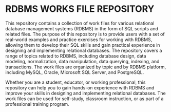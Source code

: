 # RDBMS WORKS FILE REPOSITORY 

This repository contains a collection of work files for various relational database management systems (RDBMS) in the form of SQL scripts and related files. The purpose of this repository is to provide users with a set of real-world examples and practice exercises for working with RDBMS, allowing them to develop their SQL skills and gain practical experience in designing and implementing relational databases.
The repository covers a range of topics related to RDBMS, including database design, data modeling, normalization, data manipulation, data querying, indexing, and transactions. The work files are organized by topic and by RDBMS platform, including MySQL, Oracle, Microsoft SQL Server, and PostgreSQL.

Whether you are a student, educator, or working professional, this repository can help you to gain hands-on experience with RDBMS and improve your skills in designing and implementing relational databases. The work files can be used for self-study, classroom instruction, or as part of a professional training program.
